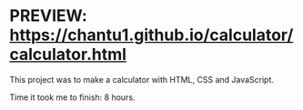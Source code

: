 # PREVIEW: https://chantu1.github.io/calculator/calculator.html

This project was to make a calculator with HTML, CSS and JavaScript.

Time it took me to finish: 8 hours.

